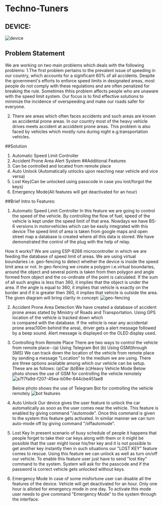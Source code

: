 # Techno-Tuners
## DEVICE:
![device](https://user-images.githubusercontent.com/116189633/230726565-ed604742-2a03-4ad1-b651-b5a2efb06dde.jpg)


## Problem Statement
We are working on two main problems which deals with the following problems:
1.The first problem pertains to the prevalent issue of speeding in our country, which accounts for a significant 60% of all accidents.
  Despite the government's efforts to enforce speed limits in designated areas, most people do not comply with these regulations and are often penalized for     breaking the rule. Sometimes thhis problem affects people who are unaware with the speed limit system. Our focus is to find effective solutions to minimize     the incidence of overspeeding and make our roads safer for everyone.

2. There are areas which often faces accidents and such areas are known as accidental prone areas. In our country most of the heavy vehicle drives meets accident at acciddent prone areas. This problem is also faced by vehicles which mostly runs during night e.g.transportation vehicles.


##Solution

1. Automatic Speed Limit Controller
2. Accident Prone Area Alert System
##Additional Features
1. Can be controlled and located from remote place
2. Auto Unlock (Automatically unlocks upon reaching near vehicle and vice versa)
3. Lost Key(Can be unlocked using passcode in case you lost/forgot the keys)
4. Emergency Mode(All features will get deactivated for an hour)

##Brief Intro to Features:

1. Automatic Speed Limit Controller
   In this feature we are going to control the speed of the vehicle. By controlling the flow of fuel, speed of the vehicle is kept under the speed limit of        that area. Nowdays we have BS-6 versions in motorvehicles which can be easily integrated with this device The speed limit of area is taken from google maps    and open street map a database is created where  all this data is stored. We have demonstrated the control of the plug with the help of relay.  
  
  How it works?
   We are using ESP-8266 microcontroller in which we are feeding the database of speed limit of areas. We are using virtual boundaries i.e. geo-fencing to        detect whether the device is inside the speed limit area or not. In geo-fencing we create a  polygon i.e.virtual boundaries, around the object and several 
   points is taken from then polygon and angle formed from object and the co-ordinate of the point is calculated. If the sum of all such angles is less than      360, it implies that the object is under the area. If the angle is equal to 360, it implies that vehicle is exactly on the border and if it is greater then    360, it implies that vehicle is outside the area.
   The given diagram will bring clarity in concept:
   ![geo-fencing](https://user-images.githubusercontent.com/116189633/230754794-9fb52530-2238-49c5-b1bd-05657d83c21c.gif)


2. Accident Prone Area Detection
   We have created a database of accident prone areas stated by Ministry of Roads and Transportation. Using GPS location of the vehicle is tracked down which  
   is compared with the database. If the vehicle is near any accidental prone area(100m behind the area), driver gets a alert message followed by a beep sound.    Alert message is displayed on the OLED display used.
   
3. Controlling from Remote Place
   There are two ways to control the vehicle from remote place--(a) Using Telegram Bot
                                                                (b) Using GSM(through SMS)
   We can track down the location of the vehicle from remote place by sending a message "Location" to the medium we are using. There are three options            available among which our vehicle can be setup. These are as follows: (a)Car   (b)Bike  (c)Heavy Vehicle Mode
   Below photo shows the use of GSM for controlling the vehicle remotely
   ![a7f7fa9d-f207-45ea-b09e-844cbe451ae8](https://user-images.githubusercontent.com/116189633/230751242-3234a867-0cff-4719-8b17-1d9153f4c47b.jpg)
   
   Below photo shows the use of Telegram Bot for controlling the vehicle remotely
   ![bot features](https://user-images.githubusercontent.com/116189633/230726479-93fde404-264a-4011-b87f-dff5edd5a85e.jpg)
 
4. Auto Unlock
   Our device gives the user feature to unlock the car automatically as soon as the user comes near the vehicle. This feature is enabled by giving command        "/automode". Once this command is given to the system this feature gets activated. In similar manner we can turn auto-mode off by giving command                "/offautomode".
  
5. Lost Key
   In present scenario of busy schedule of people it happens that people forget to take their car keys along with them or it might be possible that the user      might loose his/her key and it is not possible to get another key instantly then in such situations our "LOST KEY" feature comes to rescue. Using this          feature we can unlock as well as turn on/off our vehicle. To enable this feature user just have to send "lost Key" command to the system. System will ask      for the passcode and if the password is correct vehicle gets unlocked without keys.
   
 6. Emergency Mode
    In case of some misfortune user can disable all the features of the device. Vehicle will get deactivated for an hour. Only one hour is alloted for             emergency mode in one day. To activate this mode user needs to give command "Emergency Mode" to the system through the interface.



